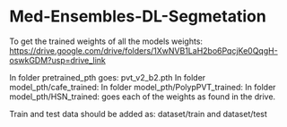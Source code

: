 # Med-Ensembles-DL-Segmetation

To get the trained weights of all the models weights: https://drive.google.com/drive/folders/1XwNVB1LaH2bo6PqcjKe0QqgH-oswkGDM?usp=drive_link

In folder pretrained_pth goes: pvt_v2_b2.pth
In folder model_pth/cafe_trained:
In folder model_pth/PolypPVT_trained:
In folder model_pth/HSN_trained:
goes each of the weights as found in the drive.

Train and test data should be added as: dataset/train  and dataset/test
